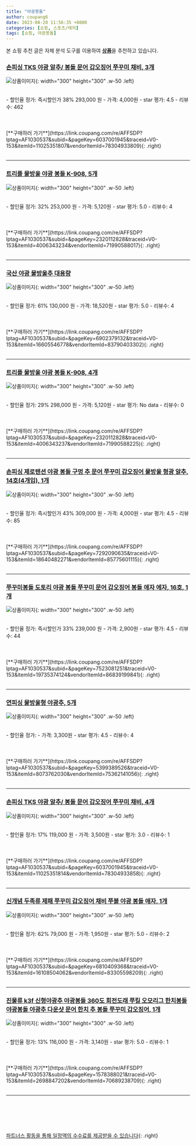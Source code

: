 ```yaml
---
title: "야광봉돌"
author: coupang6
date: 2023-08-20 11:56:35 +0800
categories: [쇼핑, 스포츠/레저]
tags: [쇼핑, 야광봉돌]
---
```


본 쇼핑 추천 글은 자체 분석 도구를 이용하여 [**상품**](https://link.coupang.com/a/bao1ui)을 추천하고 있습니다.

### [손피싱 TKS 야광 알추/ 봉돌 문어 갑오징어 쭈꾸미 채비, 3개](https://link.coupang.com/re/AFFSDP?lptag=AF1030537&subid=&pageKey=6037001945&traceid=V0-153&itemId=11025351807&vendorItemId=78304933809)

![상품이미지](https://thumbnail10.coupangcdn.com/thumbnails/remote/230x230ex/image/vendor_inventory/d1a2/68c6363b0693dffbb6b3b407ff9164165aa7099fff5028100399bfd08814.jpg){: width="300" height="300" .w-50 .left}


<br>
- 할인율 정가: 즉시할인가 38%  293,000   원
- 가격: 4,000원
- star 평가: 4.5
- 리뷰수: 462
<br>
<br>
<br>
<br>
[**구매하러 가기**](https://link.coupang.com/re/AFFSDP?lptag=AF1030537&subid=&pageKey=6037001945&traceid=V0-153&itemId=11025351807&vendorItemId=78304933809){: .right}
<br>
<br>

---

### [트리플 물방울 야광 봉돌 K-908, 5개](https://link.coupang.com/re/AFFSDP?lptag=AF1030537&subid=&pageKey=2320112828&traceid=V0-153&itemId=4006343234&vendorItemId=71990588017)

![상품이미지](https://thumbnail6.coupangcdn.com/thumbnails/remote/230x230ex/image/retail/images/2020/10/30/9/9/ec121d50-18bd-4b31-b345-11b89dcf0678.jpg){: width="300" height="300" .w-50 .left}


<br>
- 할인율 정가: 32%  253,000   원
- 가격: 5,120원
- star 평가: 5.0
- 리뷰수: 4
<br>
<br>
<br>
<br>
[**구매하러 가기**](https://link.coupang.com/re/AFFSDP?lptag=AF1030537&subid=&pageKey=2320112828&traceid=V0-153&itemId=4006343234&vendorItemId=71990588017){: .right}
<br>
<br>

---

### [국산 야광 물방울추 대용량](https://link.coupang.com/re/AFFSDP?lptag=AF1030537&subid=&pageKey=6902379132&traceid=V0-153&itemId=16605546778&vendorItemId=83790403302)

![상품이미지](https://thumbnail6.coupangcdn.com/thumbnails/remote/230x230ex/image/vendor_inventory/55e1/1dca7b1bc2f2f408bc210187ba65f39cc44731b41e25a8c8d8ce384bf386.jpg){: width="300" height="300" .w-50 .left}


<br>
- 할인율 정가: 61%  130,000   원
- 가격: 18,520원
- star 평가: 5.0
- 리뷰수: 4
<br>
<br>
<br>
<br>
[**구매하러 가기**](https://link.coupang.com/re/AFFSDP?lptag=AF1030537&subid=&pageKey=6902379132&traceid=V0-153&itemId=16605546778&vendorItemId=83790403302){: .right}
<br>
<br>

---

### [트리플 물방울 야광 봉돌 K-908, 4개](https://link.coupang.com/re/AFFSDP?lptag=AF1030537&subid=&pageKey=2320112828&traceid=V0-153&itemId=4006343237&vendorItemId=71990588225)

![상품이미지](https://thumbnail10.coupangcdn.com/thumbnails/remote/230x230ex/image/retail/images/2020/10/30/9/4/90c542d3-1ad8-429b-8450-de0c35b7fbe7.jpg){: width="300" height="300" .w-50 .left}


<br>
- 할인율 정가: 29%  298,000   원
- 가격: 5,120원
- star 평가: No data
- 리뷰수: 0
<br>
<br>
<br>
<br>
[**구매하러 가기**](https://link.coupang.com/re/AFFSDP?lptag=AF1030537&subid=&pageKey=2320112828&traceid=V0-153&itemId=4006343237&vendorItemId=71990588225){: .right}
<br>
<br>

---

### [손피싱 제로텐션 야광 봉돌 구멍 추 문어 쭈꾸미 갑오징어 물방울 형광 알추, 14호(4개입), 1개](https://link.coupang.com/re/AFFSDP?lptag=AF1030537&subid=&pageKey=7292090635&traceid=V0-153&itemId=18640482271&vendorItemId=85775601115)

![상품이미지](https://thumbnail9.coupangcdn.com/thumbnails/remote/230x230ex/image/vendor_inventory/e17e/96797143fc827d52c9450acf24b7f2f64aa200b70634bdc3a0f011979a40.jpg){: width="300" height="300" .w-50 .left}


<br>
- 할인율 정가: 즉시할인가 43%  309,000   원
- 가격: 4,000원
- star 평가: 4.5
- 리뷰수: 85
<br>
<br>
<br>
<br>
[**구매하러 가기**](https://link.coupang.com/re/AFFSDP?lptag=AF1030537&subid=&pageKey=7292090635&traceid=V0-153&itemId=18640482271&vendorItemId=85775601115){: .right}
<br>
<br>

---

### [쭈꾸미봉돌 도토리 야광 봉돌 쭈꾸미 문어 갑오징어 봉돌 애자 에자, 16호, 1개](https://link.coupang.com/re/AFFSDP?lptag=AF1030537&subid=&pageKey=7523081251&traceid=V0-153&itemId=19735374124&vendorItemId=86839199841)

![상품이미지](https://thumbnail7.coupangcdn.com/thumbnails/remote/230x230ex/image/vendor_inventory/e5ae/a17887ce1e326f5f0f6b7ec08cecf7d1ee65365cb120b6183003235c8c42.jpg){: width="300" height="300" .w-50 .left}


<br>
- 할인율 정가: 즉시할인가 33%  239,000   원
- 가격: 2,900원
- star 평가: 4.5
- 리뷰수: 44
<br>
<br>
<br>
<br>
[**구매하러 가기**](https://link.coupang.com/re/AFFSDP?lptag=AF1030537&subid=&pageKey=7523081251&traceid=V0-153&itemId=19735374124&vendorItemId=86839199841){: .right}
<br>
<br>

---

### [연피싱 물방울형 야광추, 5개](https://link.coupang.com/re/AFFSDP?lptag=AF1030537&subid=&pageKey=5399389526&traceid=V0-153&itemId=8073762030&vendorItemId=75362141056)

![상품이미지](https://thumbnail9.coupangcdn.com/thumbnails/remote/230x230ex/image/vendor_inventory/2c2c/67e11d99465d644bf3d8a43b56a33f610c9c1cb9f68981bc3f4f624615fc.PNG){: width="300" height="300" .w-50 .left}


<br>
- 할인율 정가: 
- 가격: 3,300원
- star 평가: 4.5
- 리뷰수: 4
<br>
<br>
<br>
<br>
[**구매하러 가기**](https://link.coupang.com/re/AFFSDP?lptag=AF1030537&subid=&pageKey=5399389526&traceid=V0-153&itemId=8073762030&vendorItemId=75362141056){: .right}
<br>
<br>

---

### [손피싱 TKS 야광 알추/ 봉돌 문어 갑오징어 쭈꾸미 채비, 4개](https://link.coupang.com/re/AFFSDP?lptag=AF1030537&subid=&pageKey=6037001945&traceid=V0-153&itemId=11025351814&vendorItemId=78304933858)

![상품이미지](https://thumbnail10.coupangcdn.com/thumbnails/remote/230x230ex/image/vendor_inventory/d1a2/68c6363b0693dffbb6b3b407ff9164165aa7099fff5028100399bfd08814.jpg){: width="300" height="300" .w-50 .left}


<br>
- 할인율 정가: 17%  119,000   원
- 가격: 3,500원
- star 평가: 3.0
- 리뷰수: 1
<br>
<br>
<br>
<br>
[**구매하러 가기**](https://link.coupang.com/re/AFFSDP?lptag=AF1030537&subid=&pageKey=6037001945&traceid=V0-153&itemId=11025351814&vendorItemId=78304933858){: .right}
<br>
<br>

---

### [신개념 두족류 제패 쭈꾸미 갑오징어 채비 쭈볼 야광 봉돌 애자, 1개](https://link.coupang.com/re/AFFSDP?lptag=AF1030537&subid=&pageKey=6810409368&traceid=V0-153&itemId=16108504062&vendorItemId=83305598209)

![상품이미지](https://thumbnail8.coupangcdn.com/thumbnails/remote/230x230ex/image/vendor_inventory/f883/e95fc0b8c9f4dbc92c8c09deba334e30dc5bac782225f9d9f36a178b5f0e.jpg){: width="300" height="300" .w-50 .left}


<br>
- 할인율 정가: 62%  79,000   원
- 가격: 1,950원
- star 평가: 5.0
- 리뷰수: 2
<br>
<br>
<br>
<br>
[**구매하러 가기**](https://link.coupang.com/re/AFFSDP?lptag=AF1030537&subid=&pageKey=6810409368&traceid=V0-153&itemId=16108504062&vendorItemId=83305598209){: .right}
<br>
<br>

---

### [진물류 k3f 신형야광추 야광봉돌 360도 회전도래 쭈킬 오모리그 한치봉돌 야광봉돌 야광추 다운샷 문어 한치 추 봉돌 쭈꾸미 갑오징어, 1개](https://link.coupang.com/re/AFFSDP?lptag=AF1030537&subid=&pageKey=1578388021&traceid=V0-153&itemId=2698847202&vendorItemId=70689238709)

![상품이미지](https://thumbnail10.coupangcdn.com/thumbnails/remote/230x230ex/image/vendor_inventory/a45e/e8cd04d3013c2530e70f6583723eaebad0ca6cc8f5f6602bfbcb6c7a57df.jpg){: width="300" height="300" .w-50 .left}


<br>
- 할인율 정가: 13%  116,000   원
- 가격: 3,140원
- star 평가: 5.0
- 리뷰수: 1
<br>
<br>
<br>
<br>
[**구매하러 가기**](https://link.coupang.com/re/AFFSDP?lptag=AF1030537&subid=&pageKey=1578388021&traceid=V0-153&itemId=2698847202&vendorItemId=70689238709){: .right}
<br>
<br>

---
<br><br><br><br><br> [파트너스 활동을 통해 일정액의 수수료를 제공받을 수 있습니다](https://link.coupang.com/a/bao1ui){: .right}